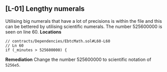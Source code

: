 ## [L-01] Lengthy numerals
Utilising big numerals that have a lot of precisions is within the file and this can be bettered by utilising scientific numerals.
The number 525600000 is seen on line 60.
**Locations**
```sol
// contracts/Dependencies/EbtcMath.sol#L60-L60
// Ln 60
if (_minutes > 525600000) {
```
**Remediation**
Change the number 525600000 to scientific notation of `5256e5`.